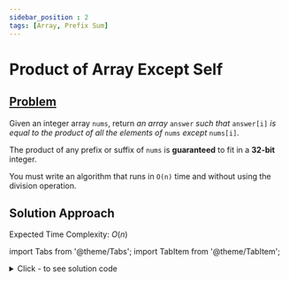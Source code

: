 ```yaml
---
sidebar_position : 2
tags: [Array, Prefix Sum]
---
```


# Product of Array Except Self

## [Problem](https://leetcode.com/problems/product-of-array-except-self/)

<p>Given an integer array <code>nums</code>, return <em>an array</em> <code>answer</code> <em>such that</em> <code>answer[i]</code> <em>is equal to the product of all the elements of</em> <code>nums</code> <em>except</em> <code>nums[i]</code>.</p>

<p>The product of any prefix or suffix of <code>nums</code> is <strong>guaranteed</strong> to fit in a <strong>32-bit</strong> integer.</p>

<p>You must write an algorithm that runs in&nbsp;<code>O(n)</code>&nbsp;time and without using the division operation.</p>

## Solution Approach

Expected Time Complexity: $O(n)$

import Tabs from '@theme/Tabs';
import TabItem from '@theme/TabItem';

<details><summary>Click - to see solution code</summary>

<Tabs>
<TabItem value="cpp" label="C++">

```cpp
class Solution {
   public:
    vector<int> productExceptSelf(vector<int>& nums) {
        long long prod = 1;
        int n = nums.size();
        int cnt = 0;
        for (int i = 0; i < n; i++) {
            if (nums[i])
                prod *= nums[i];
            else
                cnt++;
        }
        if (cnt > 1) {
            nums.clear();
            nums.resize(n);
            return nums;
        }
        for (int i = 0; i < n; i++) {
            if (nums[i] == 0)
                nums[i] = prod;
            else
                nums[i] = (prod * (cnt ^ 1)) / nums[i];
        }
        return nums;
    }
};
```
</TabItem>
</Tabs>

</details>
